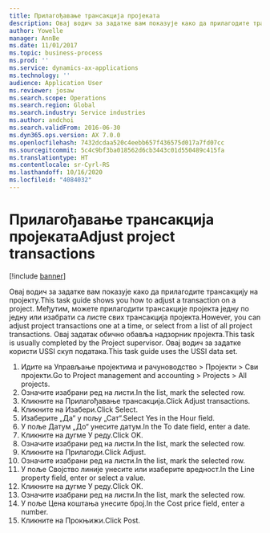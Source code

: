 ```yaml
---
title: Прилагођавање трансакција пројеката
description: Овај водич за задатке вам показује како да прилагодите трансакцију на пројекту.
author: Yowelle
manager: AnnBe
ms.date: 11/01/2017
ms.topic: business-process
ms.prod: ''
ms.service: dynamics-ax-applications
ms.technology: ''
audience: Application User
ms.reviewer: josaw
ms.search.scope: Operations
ms.search.region: Global
ms.search.industry: Service industries
ms.author: andchoi
ms.search.validFrom: 2016-06-30
ms.dyn365.ops.version: AX 7.0.0
ms.openlocfilehash: 7432dcdaa520c4eebb657f436575d017a7fd07cc
ms.sourcegitcommit: 5c4c9bf3ba018562d6cb3443c01d550489c415fa
ms.translationtype: HT
ms.contentlocale: sr-Cyrl-RS
ms.lasthandoff: 10/16/2020
ms.locfileid: "4084032"
---
```

# <a name="adjust-project-transactions"></a><span data-ttu-id="d2aff-103">Прилагођавање трансакција пројеката</span><span class="sxs-lookup"><span data-stu-id="d2aff-103">Adjust project transactions</span></span>

[!include [banner](../../includes/banner.md)]

<span data-ttu-id="d2aff-104">Овај водич за задатке вам показује како да прилагодите трансакцију на пројекту.</span><span class="sxs-lookup"><span data-stu-id="d2aff-104">This task guide shows you how to adjust a transaction on a project.</span></span> <span data-ttu-id="d2aff-105">Међутим, можете прилагодити трансакције пројекта једну по једну или изабрати са листе свих трансакција пројекта.</span><span class="sxs-lookup"><span data-stu-id="d2aff-105">However, you can adjust project transactions one at a time, or select from a list of all project transactions.</span></span> <span data-ttu-id="d2aff-106">Овај задатак обично обавља надзорник пројекта.</span><span class="sxs-lookup"><span data-stu-id="d2aff-106">This task is usually completed by the Project supervisor.</span></span> <span data-ttu-id="d2aff-107">Овај водич за задатке користи USSI скуп података.</span><span class="sxs-lookup"><span data-stu-id="d2aff-107">This task guide uses the USSI data set.</span></span>

1. <span data-ttu-id="d2aff-108">Идите на Управљање пројектима и рачуноводство > Пројекти > Сви пројекти.</span><span class="sxs-lookup"><span data-stu-id="d2aff-108">Go to Project management and accounting > Projects > All projects.</span></span> 
2. <span data-ttu-id="d2aff-109">Означите изабрани ред на листи.</span><span class="sxs-lookup"><span data-stu-id="d2aff-109">In the list, mark the selected row.</span></span> 
3. <span data-ttu-id="d2aff-110">Кликните на Прилагођавање трансакција.</span><span class="sxs-lookup"><span data-stu-id="d2aff-110">Click Adjust transactions.</span></span> 
4. <span data-ttu-id="d2aff-111">Кликните на Изабери.</span><span class="sxs-lookup"><span data-stu-id="d2aff-111">Click Select.</span></span> 
5. <span data-ttu-id="d2aff-112">Изаберите „Да“ у пољу „Сат“.</span><span class="sxs-lookup"><span data-stu-id="d2aff-112">Select Yes in the Hour field.</span></span> 
6. <span data-ttu-id="d2aff-113">У поље Датум „До“ унесите датум.</span><span class="sxs-lookup"><span data-stu-id="d2aff-113">In the To date field, enter a date.</span></span> 
7. <span data-ttu-id="d2aff-114">Кликните на дугме У реду.</span><span class="sxs-lookup"><span data-stu-id="d2aff-114">Click OK.</span></span> 
8. <span data-ttu-id="d2aff-115">Означите изабрани ред на листи.</span><span class="sxs-lookup"><span data-stu-id="d2aff-115">In the list, mark the selected row.</span></span> 
9. <span data-ttu-id="d2aff-116">Кликните на Прилагоди.</span><span class="sxs-lookup"><span data-stu-id="d2aff-116">Click Adjust.</span></span> 
10. <span data-ttu-id="d2aff-117">Означите изабрани ред на листи.</span><span class="sxs-lookup"><span data-stu-id="d2aff-117">In the list, mark the selected row.</span></span> 
11. <span data-ttu-id="d2aff-118">У поље Својство линије унесите или изаберите вредност.</span><span class="sxs-lookup"><span data-stu-id="d2aff-118">In the Line property field, enter or select a value.</span></span> 
12. <span data-ttu-id="d2aff-119">Кликните на дугме У реду.</span><span class="sxs-lookup"><span data-stu-id="d2aff-119">Click OK.</span></span> 
13. <span data-ttu-id="d2aff-120">Означите изабрани ред на листи.</span><span class="sxs-lookup"><span data-stu-id="d2aff-120">In the list, mark the selected row.</span></span> 
14. <span data-ttu-id="d2aff-121">У поље Цена коштања унесите број.</span><span class="sxs-lookup"><span data-stu-id="d2aff-121">In the Cost price field, enter a number.</span></span> 
15. <span data-ttu-id="d2aff-122">Кликните на Прокњижи.</span><span class="sxs-lookup"><span data-stu-id="d2aff-122">Click Post.</span></span> 
